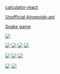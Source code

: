 

[calculator-react](https://gamaunov.github.io/calculator-react/)

[Unofficial-kinopoisk-api](https://gamaunov.github.io/Unofficial-kinopoisk-api/)

[Snake game](https://gamaunov.github.io/Snake/)

<img src="https://img.shields.io/badge/HTML5-E34F26?style=for-the-badge&logo=HTML5&logoColor=000"/>

<img src="https://img.shields.io/badge/CSS3-1572B6?style=for-the-badge&logo=CSS3&logoColor=000"/> <img src="https://img.shields.io/badge/Sass-CC6699?style=for-the-badge&logo=Sass&logoColor=000"/> <img src="https://img.shields.io/badge/cssmodules-000000?style=for-the-badge&logo=cssmodules&logoColor=ffffff"/>  <img src="https://img.shields.io/badge/Tailwind CSS-06B6D4?style=for-the-badge&logo=Tailwind CSS&logoColor=008FC7"/> 

<img src="https://img.shields.io/badge/JavaScript-teal?style=for-the-badge&logo=JavaScript&logoColor=F7DF1E"/>  <img src="https://img.shields.io/badge/TypeScript-3178C6?style=for-the-badge&logo=TypeScript&logoColor=008FC7"/>  <img src="https://img.shields.io/badge/React-2C3454?style=for-the-badge&logo=React&logoColor=61DAFB"/>




<img src="https://img.shields.io/badge/Git-F05032?style=for-the-badge&logo=Git&logoColor=000"/> <img src="https://img.shields.io/badge/GitHub-white?style=for-the-badge&logo=GitHub&logoColor=181717"/>


 


